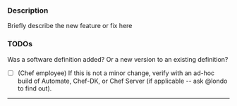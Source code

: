 ### Description

Briefly describe the new feature or fix here

### TODOs

Was a software definition added? Or a new version to an existing definition?
- [ ] (Chef employee) If this is not a minor change, verify with an ad-hoc build of Automate, Chef-DK, or Chef Server (if applicable -- ask @londo to find out).

--------------------------------------------------
